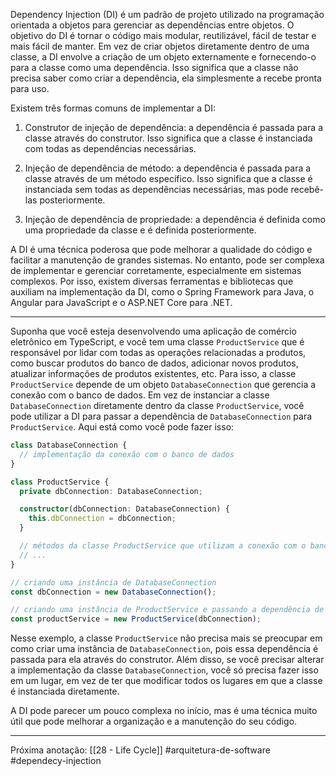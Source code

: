 Dependency Injection (DI) é um padrão de projeto utilizado na programação orientada a objetos para gerenciar as dependências entre objetos. O objetivo do DI é tornar o código mais modular, reutilizável, fácil de testar e mais fácil de manter.
Em vez de criar objetos diretamente dentro de uma classe, a DI envolve a criação de um objeto externamente e fornecendo-o para a classe como uma dependência. Isso significa que a classe não precisa saber como criar a dependência, ela simplesmente a recebe pronta para uso.

Existem três formas comuns de implementar a DI:
1.  Construtor de injeção de dependência: a dependência é passada para a classe através do construtor. Isso significa que a classe é instanciada com todas as dependências necessárias.
    
2.  Injeção de dependência de método: a dependência é passada para a classe através de um método específico. Isso significa que a classe é instanciada sem todas as dependências necessárias, mas pode recebê-las posteriormente.
    
3.  Injeção de dependência de propriedade: a dependência é definida como uma propriedade da classe e é definida posteriormente.
    
A DI é uma técnica poderosa que pode melhorar a qualidade do código e facilitar a manutenção de grandes sistemas. No entanto, pode ser complexa de implementar e gerenciar corretamente, especialmente em sistemas complexos. Por isso, existem diversas ferramentas e bibliotecas que auxiliam na implementação da DI, como o Spring Framework para Java, o Angular para JavaScript e o ASP.NET Core para .NET.

---
Suponha que você esteja desenvolvendo uma aplicação de comércio eletrônico em TypeScript, e você tem uma classe `ProductService` que é responsável por lidar com todas as operações relacionadas a produtos, como buscar produtos do banco de dados, adicionar novos produtos, atualizar informações de produtos existentes, etc. Para isso, a classe `ProductService` depende de um objeto `DatabaseConnection` que gerencia a conexão com o banco de dados.
Em vez de instanciar a classe `DatabaseConnection` diretamente dentro da classe `ProductService`, você pode utilizar a DI para passar a dependência de `DatabaseConnection` para `ProductService`. Aqui está como você pode fazer isso:

```typescript
class DatabaseConnection {
  // implementação da conexão com o banco de dados
}

class ProductService {
  private dbConnection: DatabaseConnection;

  constructor(dbConnection: DatabaseConnection) {
    this.dbConnection = dbConnection;
  }

  // métodos da classe ProductService que utilizam a conexão com o banco de dados
  // ...
}

// criando uma instância de DatabaseConnection
const dbConnection = new DatabaseConnection();

// criando uma instância de ProductService e passando a dependência de DatabaseConnection
const productService = new ProductService(dbConnection);
```

Nesse exemplo, a classe `ProductService` não precisa mais se preocupar em como criar uma instância de `DatabaseConnection`, pois essa dependência é passada para ela através do construtor. Além disso, se você precisar alterar a implementação da classe `DatabaseConnection`, você só precisa fazer isso em um lugar, em vez de ter que modificar todos os lugares em que a classe é instanciada diretamente.

A DI pode parecer um pouco complexa no início, mas é uma técnica muito útil que pode melhorar a organização e a manutenção do seu código.

---
Próxima anotação: [[28 - Life Cycle]]
#arquitetura-de-software #dependecy-injection